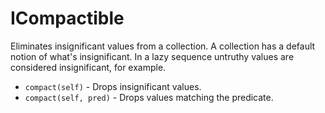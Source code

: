 # ICompactible

Eliminates insignificant values from a collection.  A collection has a default notion of what's insignificant.  In a lazy sequence untruthy values are considered insignificant, for example.

* `compact(self)` - Drops insignificant values.
* `compact(self, pred)` - Drops values matching the predicate.
